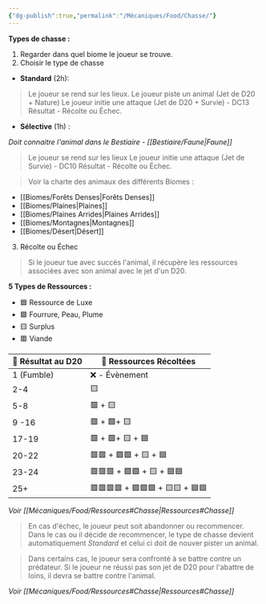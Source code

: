 ```yaml
---
{"dg-publish":true,"permalink":"/Mécaniques/Food/Chasse/"}
---
```



**Types de chasse :**

1. Regarder dans quel biome le joueur se trouve.
2. Choisir le type de chasse

- **Standard** (2h): 

> Le joueur se rend sur les lieux.
> Le joueur piste un animal (Jet de D20 + Nature)
> Le joueur initie une attaque (Jet de D20 + Survie) - DC13
> Résultat - Récolte ou Échec. 

- **Sélective** (1h) : 

*Doit connaitre l'animal dans le Bestiaire - [[Bestiaire/Faune\|Faune]]*

> Le joueur se rend sur les lieux
> Le joueur initie une attaque (Jet de Survie) - DC10
> Résultat - Récolte ou Échec.

> Voir la charte des animaux des différents Biomes :

- [[Biomes/Forêts Denses\|Forêts Denses]]
- [[Biomes/Plaines\|Plaines]]
- [[Biomes/Plaines Arrides\|Plaines Arrides]]
- [[Biomes/Montagnes\|Montagnes]]
- [[Biomes/Désert\|Désert]]

3. Récolte ou Échec

> Si le joueur tue avec succès l'animal, il récupère les ressources associées avec son animal avec le jet d'un D20. 

**5 Types de Ressources :**

- 🟦 Ressource de Luxe
- 🟩 Fourrure, Peau, Plume
- 🟨 Surplus
- 🟥 Viande

| 🎲 Résultat au D20 | 🏹 Ressources Récoltées         |
| ------------------ | ------------------------------- |
| 1 (Fumble)         | ❌ - Évènement                   |
| 2-4                | 🟨                              |
| 5-8                | 🟥 + 🟨                         |
| 9 -16              | 🟥 + 🟩+ 🟨                     |
| 17-19              | 🟥 + 🟩+ 🟨 + 🟦                |
| 20-22              | 🟥🟥 + 🟩🟩 + 🟨 + 🟦           |
| 23-24              | 🟥🟥🟥 + 🟩🟩 + 🟨 + 🟦🟦       |
| 25+                | 🟥🟥🟥🟥 + 🟩🟩🟩 + 🟨🟨 + 🟦🟦 |

*Voir [[Mécaniques/Food/Ressources#Chasse\|Ressources#Chasse]]*

> En cas d'échec, le joueur peut soit abandonner ou recommencer. Dans le cas ou il décide de recommencer, le type de chasse devient automatiquement *Standard* et celui ci doit de nouver pister un animal.

> Dans certains cas, le joueur sera confronté à se battre contre un prédateur. Si le joueur ne réussi pas son jet de D20 pour l'abattre de loins, il devra se battre contre l'animal.

*Voir [[Mécaniques/Food/Ressources#Chasse\|Ressources#Chasse]]*
